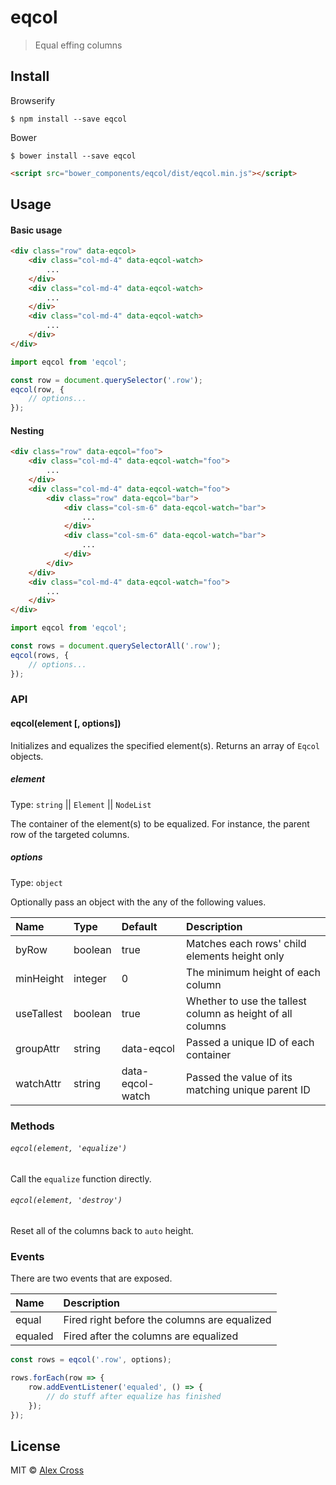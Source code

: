 # eqcol

> Equal effing columns


## Install

Browserify

```
$ npm install --save eqcol
```

Bower

```
$ bower install --save eqcol
```

```html
<script src="bower_components/eqcol/dist/eqcol.min.js"></script>
```


## Usage

#### Basic usage

```html
<div class="row" data-eqcol>
	<div class="col-md-4" data-eqcol-watch>
		...
	</div>
	<div class="col-md-4" data-eqcol-watch>
		...
	</div>
	<div class="col-md-4" data-eqcol-watch>
		...
	</div>
</div>
```

```js
import eqcol from 'eqcol';

const row = document.querySelector('.row');
eqcol(row, {
	// options...
});
```

#### Nesting

```html
<div class="row" data-eqcol="foo">
	<div class="col-md-4" data-eqcol-watch="foo">
		...
	</div>
	<div class="col-md-4" data-eqcol-watch="foo">
		<div class="row" data-eqcol="bar">
			<div class="col-sm-6" data-eqcol-watch="bar">
				...
			</div>
			<div class="col-sm-6" data-eqcol-watch="bar">
				...
			</div>
		</div>
	</div>
	<div class="col-md-4" data-eqcol-watch="foo">
		...
	</div>
</div>
```

```js
import eqcol from 'eqcol';

const rows = document.querySelectorAll('.row');
eqcol(rows, {
	// options...
});
```


### API

#### eqcol(element [, options])

Initializes and equalizes the specified element(s). Returns an array of `Eqcol` objects.

##### element

Type: `string` || `Element` || `NodeList`

The container of the element(s) to be equalized. For instance, the parent row of the targeted columns.

##### options

Type: `object`

Optionally pass an object with the any of the following values.

| Name       | Type    | Default          | Description                                                |
|:-----------|:--------|:-----------------|:-----------------------------------------------------------|
| byRow      | boolean | true             | Matches each rows' child elements height only              |
| minHeight  | integer | 0                | The minimum height of each column                          |
| useTallest | boolean | true             | Whether to use the tallest column as height of all columns |
| groupAttr  | string  | data-eqcol       | Passed a unique ID of each container                       |
| watchAttr  | string  | data-eqcol-watch | Passed the value of its matching unique parent ID          |


### Methods

###### `eqcol(element, 'equalize')`

Call the `equalize` function directly.

###### `eqcol(element, 'destroy')`

Reset all of the columns back to `auto` height.


### Events

There are two events that are exposed.

| Name    | Description                                  |
|:--------|:---------------------------------------------|
| equal   | Fired right before the columns are equalized |
| equaled | Fired after the columns are equalized        |

```js
const rows = eqcol('.row', options);

rows.forEach(row => {
	row.addEventListener('equaled', () => {
		// do stuff after equalize has finished
	});
});
```

## License

MIT © [Alex Cross](https://alexcross.io)
